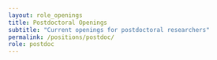 ```yaml
---
layout: role_openings
title: Postdoctoral Openings
subtitle: "Current openings for postdoctoral researchers"
permalink: /positions/postdoc/
role: postdoc
---
```

